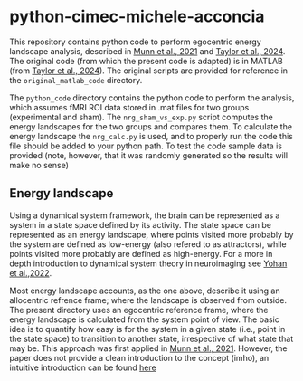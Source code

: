 python-cimec-michele-acconcia
======
This repository contains python code to perform egocentric energy landscape analysis, described in [Munn et al., 2021](https://www.nature.com/articles/s41467-021-26268-x) and [Taylor et al., 2024](https://www.sciencedirect.com/science/article/pii/S2211124724006879?via%3Dihub). The original code (from which the present code is adapted) is in MATLAB (from [Taylor et al., 2024](https://www.sciencedirect.com/science/article/pii/S2211124724006879?via%3Dihub)). The original scripts are provided for reference in the `original_matlab_code` directory.

The `python_code` directory contains the python code to perform the analysis, which assumes fMRI ROI data stored in .mat files for two groups (experimental and sham). The `nrg_sham_vs_exp.py` script computes the energy landscapes for the two groups and compares them. To calculate the energy landscape the `nrg_calc.py` is used, and to properly run the code this file should be added to your python path. To test the code sample data is provided (note, however, that it was randomly generated so the results will make no sense)

## Energy landscape

Using a dynamical system framework, the brain can be represented as a system in a state space defined by its activity. The state space can be represented as an energy landscape, where points visited more probably by the system are defined as low-energy (also refered to as attractors), while points visited more probably are defined as high-energy. For a more in depth introduction to dynamical system theory in neuroimaging see [Yohan et al.,2022](https://direct.mit.edu/netn/article/6/4/960/109066/It-s-about-time-Linking-dynamical-systems-with).

Most energy landscape accounts, as the one above, describe it using an allocentric refrence frame; where the landscape is observed from outside. The present directory uses an egocentric reference frame, where the energy landscape is calculated from the system point of view. The basic idea is to quantify how easy is for the system in a given state (i.e., point in the state space) to transition to another state, irrespective of what state that may be. This approach was first applied in [Munn et al., 2021](https://www.nature.com/articles/s41467-021-26268-x). However, the paper does not provide a clean introduction to the concept (imho), an intuitive introduction can be found [here](https://www.youtube.com/watch?v=3t8SjvI9kws)

